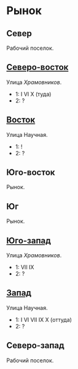 # Рынок

## Север

Рабочий поселок.

## [Северо-восток](./585085.md)

Улица *Храмовников*.

* 1:    I   VI  X (туда)
* 2:    ?

## [Восток](./585090.md)

Улица Научная.

* 1:    !
* 2:    ?

## Юго-восток

Рынок.

## Юг

Рынок.

## [Юго-запад](./560110.md)

Улица *Храмовников*.

* 1:    VII IX
* 2:    ?

## [Запад](./570090.md)

Улица Научная.

* 1:    I   VI  VII IX  X (оттуда)
* 2:    ?

## Северо-запад

Рабочий поселок.
